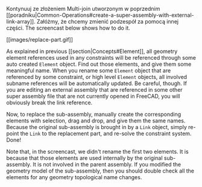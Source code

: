 Kontynuuj ze złożeniem Multi-join utworzonym w poprzednim [[poradniku|Common-Operations#create-a-super-assembly-with-external-link-array]]. Załóżmy, że chcemy zmienić podzespół za pomocą innej części. The screencast below shows how to do it.

[[images/replace-part.gif]]

As explained in previous [[section|Concepts#Element]], all geometry element references used in any constraints will be referenced through some auto created `Element` object. Find out those elements, and give them some meaningful name. When you rename some `Element` object that are referenced by some constraint, or high level `Element` objects, all involved subname references will be automatically updated. Be careful, though. If you are editing an external assembly that are referenced in some other super assembly file that are not currently opened in FreeCAD, you will obviously break the link reference.

Now, to replace the sub-assembly, manually create the corresponding elements with selection, drag and drop, and give them the same names. Because the original sub-assembly is brought in by a `Link` object, simply re-point the `Link` to the replacement part, and re-solve the constraint system. Done!

Note that, in the screencast, we didn't rename the first two elements. It is because that those elements are used internally by the original sub-assembly. It is not involved in the parent assembly. If you modified the geometry model of the sub-assembly, then you should double check all the elements for any geometry topological name changes.


